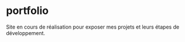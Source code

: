 # portfolio
Site en cours de réalisation pour exposer mes projets et leurs étapes de développement.
